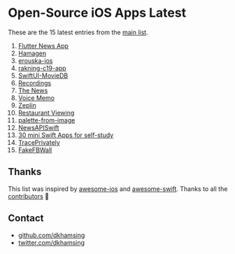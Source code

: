 # Open-Source iOS Apps Latest

These are the 15 latest entries from the [main list](https://github.com/dkhamsing/open-source-ios-apps).


1. [Flutter News App](https://github.com/theindianappguy/FlutterNewsApp)
2. [Hamagen](https://github.com/MohGovIL/hamagen-react-native)
3. [erouska-ios](https://github.com/covid19cz/erouska-ios)
4. [rakning-c19-app](https://github.com/aranja/rakning-c19-app)
5. [SwiftUI-MovieDB](https://github.com/alfianlosari/SwiftUI-MovieDB)
6. [Recordings](https://github.com/objcio/app-architecture)
7. [The News](https://github.com/dkhamsing/TheNews)
8. [Voice Memo](https://github.com/HassanElDesouky/VoiceMemosClone)
9. [Zeplin](https://github.com/relevantfruit/zeplin-ios)
10. [Restaurant Viewing](https://github.com/gtokman/Restaurant-Viewing-App)
11. [palette-from-image](https://github.com/chuongtrh/palette-from-image)
12. [NewsAPISwift](https://github.com/lucaslimapoa/NewsAPISwift)
13. [30 mini Swift Apps for self-study](https://github.com/soapyigu/Swift-30-Projects)
14. [TracePrivately](https://github.com/CrunchyBagel/TracePrivately)
15. [FakeFBWall](https://github.com/VamshiIITBHU14/FakeFBWall)

## Thanks

This list was inspired by [awesome-ios](https://github.com/vsouza/awesome-ios) and [awesome-swift](https://github.com/matteocrippa/awesome-swift). Thanks to all the [contributors](https://github.com/dkhamsing/open-source-ios-apps/graphs/contributors) 🎉 

## Contact

- [github.com/dkhamsing](https://github.com/dkhamsing)
- [twitter.com/dkhamsing](https://twitter.com/dkhamsing)
